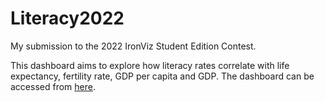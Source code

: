 # Literacy2022

My submission to the 2022 IronViz Student Edition Contest.

This dashboard aims to explore how literacy rates correlate with life expectancy, fertility rate, GDP per capita and GDP. The dashboard can be accessed from [here](https://public.tableau.com/app/profile/jennyvanlinh/viz/LiteracyStory-IronVizStudent2022/Dashboard1). 
